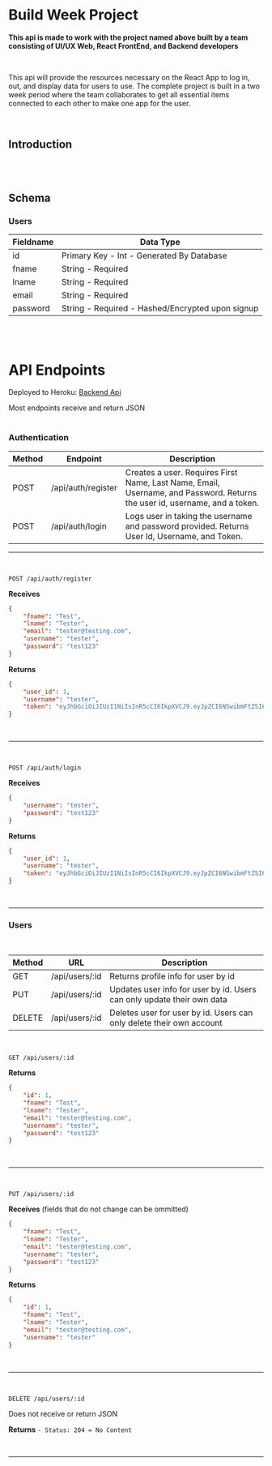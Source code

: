 # <Project Name> Build Week Project

**This api is made to work with the project named above built by a team consisting of UI/UX Web, React FrontEnd, and Backend developers**

<br >

This api will provide the resources necessary on the React App to log in, out, and display data for users to use. The complete project is built
in a two week period where the team collaborates to get all essential items connected to each other to make one app for the user.

<br>

## Introduction

<Introduction for the app goes here...>

<br><br>

## Schema

### Users

| Fieldname   | Data Type         |
|-------------|-------------------|
| id          | Primary Key - Int - Generated By Database |
| fname       | String - Required |
| lname       | String - Required |
| email       | String - Required |
| password    | String - Required - Hashed/Encrypted upon signup |

<br><br>


# API Endpoints
Deployed to Heroku: [Backend Api]()

Most endpoints receive and return JSON
<br><br>

### Authentication

| Method | Endpoint               | Description                                                                  |
|--------|------------------------|------------------------------------------------------------------------------|
| POST   | /api/auth/register     | Creates a user. Requires First Name, Last Name, Email, Username, and Password. Returns the user id, username, and a token. |
| POST   | /api/auth/login        | Logs user in taking the username and password provided. Returns User Id, Username, and Token. |

___
<br>

`POST /api/auth/register`

**Receives**
```json
{
    "fname": "Test",
    "lname": "Tester",
    "email": "tester@testing.com",
    "username": "tester",
    "password": "test123"
}
```

**Returns**
```json
{
    "user_id": 1,
    "username": "tester",
    "token": "eyJhbGciOiJIUzI1NiIsInR5cCI6IkpXVCJ9.eyJpZCI6NSwibmFtZSI6IkFsaWNlIiwiZW1haWwiOiJhbGljZUBnbWFpbC5jb20iLCJyb2xlcyI6WyJTVFVERU5UIl0sImlhdCI6MTU5MjYxODM4MiwiZXhwIjoxNTkyNjI1NTgyfQ.JCn_0iOCptEmJ7xIKBf4tOPHZanncar719n0mGdHiI8"
}
```
<br>

____

<br>

`POST /api/auth/login`

**Receives**
```json
{
    "username": "tester",
    "password": "test123"
}
```

**Returns**
```json
{
    "user_id": 1,
    "username": "tester",
    "token": "eyJhbGciOiJIUzI1NiIsInR5cCI6IkpXVCJ9.eyJpZCI6NSwibmFtZSI6IkFsaWNlIiwiZW1haWwiOiJhbGljZUBnbWFpbC5jb20iLCJyb2xlcyI6WyJTVFVERU5UIl0sImlhdCI6MTU5MjYxODM4MiwiZXhwIjoxNTkyNjI1NTgyfQ.JCn_0iOCptEmJ7xIKBf4tOPHZanncar719n0mGdHiI8"
}
```
<br>

___


### Users
<br>

| Method | URL            | Description                                                                   |
| ------ | -------------- | ----------------------------------------------------------------------------- |
| GET    | /api/users/:id | Returns profile info for user by id                                           |
| PUT    | /api/users/:id | Updates user info for user by id. Users can only update their own data        |
| DELETE | /api/users/:id | Deletes user for user by id. Users can only delete their own account          |

<br>

`GET /api/users/:id`

**Returns**
```json
{
    "id": 1,
    "fname": "Test",
    "lname": "Tester",
    "email": "tester@testing.com",
    "username": "tester",
    "password": "test123"
}
```
<br>

___
<br>

`PUT /api/users/:id`

**Receives** (fields that do not change can be ommitted)
```json
{
    "fname": "Test",
    "lname": "Tester",
    "email": "tester@testing.com",
    "username": "tester",
    "password": "test123"
}
```

**Returns**
```json
{
    "id": 1,
    "fname": "Test",
    "lname": "Tester",
    "email": "tester@testing.com",
    "username": "tester"
}
```
<br>

___
<br>

`DELETE /api/users/:id`

Does not receive or return JSON

**Returns**
```- Status: 204 = No Content ```

<br>


___
